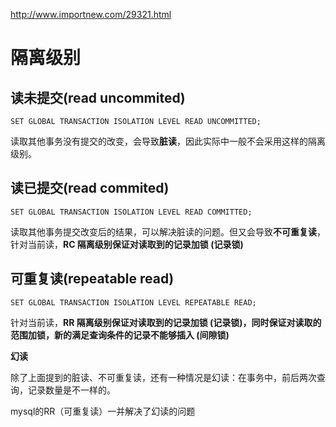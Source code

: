 http://www.importnew.com/29321.html

# 隔离级别

## 读未提交(read uncommited)

```mysql
SET GLOBAL TRANSACTION ISOLATION LEVEL READ UNCOMMITTED;
```

读取其他事务没有提交的改变，会导致**脏读**，因此实际中一般不会采用这样的隔离级别。

## 读已提交(read commited)

```mysql
SET GLOBAL TRANSACTION ISOLATION LEVEL READ COMMITTED;
```

读取其他事务提交改变后的结果，可以解决脏读的问题。但又会导致**不可重复读**，针对当前读，**RC 隔离级别保证对读取到的记录加锁 (记录锁)**

## 可重复读(repeatable read)

```mysql
SET GLOBAL TRANSACTION ISOLATION LEVEL REPEATABLE READ;
```

针对当前读，**RR 隔离级别保证对读取到的记录加锁 (记录锁)，同时保证对读取的范围加锁，新的满足查询条件的记录不能够插入 (间隙锁)**

**幻读**

除了上面提到的脏读、不可重复读，还有一种情况是幻读：在事务中，前后两次查询，记录数量是不一样的。

mysql的RR（可重复读）一并解决了幻读的问题